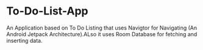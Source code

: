 # To-Do-List-App
An Application based on To Do Listing that uses Navigtor for Navigating (An Android Jetpack Architecture).ALso it uses Room Database for fetching and inserting data. 
